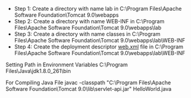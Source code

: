 * Step 1: Create a directory with name lab in C:\Program Files\Apache Software Foundation\Tomcat 9.0\webapps
* Step 2: Create a directory with name WEB-INF in C:\Program Files\Apache Software Foundation\Tomcat 9.0\webapps\lab
* Step 3: Create a directory with name classes in C:\Program Files\Apache Software Foundation\Tomcat 9.0\webapps\lab\WEB-INF
* Step 4: Create the deployment descriptor [web.xml]("https://github.com/sarithdm/java/blob/master/Lab/Experiment%201/WEB-INF/web.xml") file in C:\Program Files\Apache Software Foundation\Tomcat 9.0\webapps\lab\WEB-INF

Setting Path in Environment Variables
C:\Program Files\Java\jdk1.8.0_261\bin

For Compiling Java File
javac -classpath "C:\Program Files\Apache Software Foundation\Tomcat 9.0\lib\servlet-api.jar" HelloWorld.java
